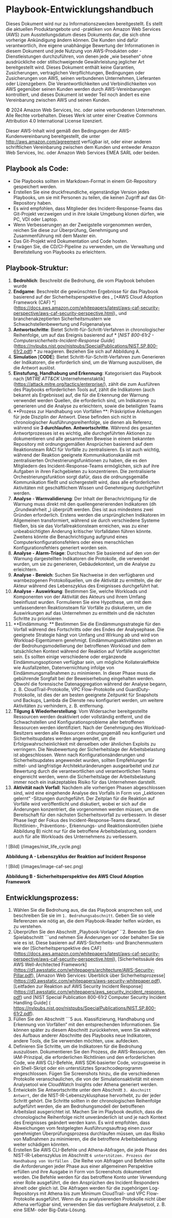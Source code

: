 # Playbook-Entwicklungshandbuch
Dieses Dokument wird nur zu Informationszwecken bereitgestellt. Es stellt die aktuellen Produktangebote und -praktiken von Amazon Web Services (AWS) zum Ausstellungsdatum dieses Dokuments dar, die sich ohne vorherige Ankündigung ändern können. Die Kunden sind dafür verantwortlich, ihre eigene unabhängige Bewertung der Informationen in diesem Dokument und jede Nutzung von AWS-Produkten oder -Dienstleistungen durchzuführen, von denen jede „wie besehen“ ohne ausdrückliche oder stillschweigende Gewährleistung jeglicher Art bereitgestellt wird. Dieses Dokument enthält keine Garantien, Zusicherungen, vertraglichen Verpflichtungen, Bedingungen oder Zusicherungen von AWS, seinen verbundenen Unternehmen, Lieferanten oder Lizenzgebern. Die Verantwortlichkeiten und Verbindlichkeiten von AWS gegenüber seinen Kunden werden durch AWS-Vereinbarungen kontrolliert, und dieses Dokument ist weder Teil noch ändert es eine Vereinbarung zwischen AWS und seinen Kunden.

© 2024 Amazon Web Services, Inc. oder seine verbundenen Unternehmen. Alle Rechte vorbehalten. Dieses Werk ist unter einer Creative Commons Attribution 4.0 International License lizenziert.

Dieser AWS-Inhalt wird gemäß den Bedingungen der AWS-Kundenvereinbarung bereitgestellt, die unter http://aws.amazon.com/agreement verfügbar ist, oder einer anderen schriftlichen Vereinbarung zwischen dem Kunden und entweder Amazon Web Services, Inc. oder Amazon Web Services EMEA SARL oder beiden.

## Playbook als Code:

* Die Playbooks sollten im Markdown-Format in einem Git-Repository gespeichert werden.
* Erstellen Sie eine druckfreundliche, eigenständige Version jedes Playbooks, um sie mit Personen zu teilen, die keinen Zugriff auf das Git-Repository haben.
* Es wird empfohlen, dass Mitglieder des Incident-Response-Teams das Git-Projekt verzweigen und in ihre lokale Umgebung klonen dürfen, wie PC, VDI oder Laptop.
* Wenn Verbesserungen an der Zweigstelle vorgenommen werden, reichen Sie diese zur Überprüfung, Genehmigung und Zusammenführung mit dem Master ein.
* Das Git-Projekt wird Dokumentation und Code hosten.
* Erwägen Sie, die CD/CI-Pipeline zu verwenden, um die Verwaltung und Bereitstellung von Playbooks zu erleichtern.

## Playbook-Struktur:

1. **Bedrohlich**: Beschreibt die Bedrohung, die vom Playbook behoben wurde
2. **Endgame**: Beschreibt die gewünschten Ergebnisse für das Playbook basierend auf der Sicherheitsperspektive des _ [*AWS Cloud Adoption Framework (CAF) *] (https://docs.aws.amazon.com/whitepapers/latest/aws-caf-security-perspective/aws-caf-security-perspective.html)_ und branchenakzeptierten Sicherheitsmustern wie Schwachstellenbewertung und Folgenanalyse.
3. **Antwortschritte**: Bietet Schritt-für-Schritt-Verfahren in chronologischer Reihenfolge, um auf das Ereignis basierend auf * [_NIST 800-61r2 - Computersicherheits-Incident-Response Guide_] (https://nvlpubs.nist.gov/nistpubs/SpecialPublications/NIST.SP.800-61r2.pdf) * zu reagieren. Beziehen Sie sich auf Abbildung A.
4. **Simulation** [**CODE**]: Bietet Schritt-für-Schritt-Verfahren zum Generieren der Indikatoren, die erforderlich sind, um die Warnung auszulösen, die die Antwort auslöst.
5. **Einstufung, Handhabung und Erkennung**: Kategorisiert das Playbook nach [*_MITRE ATT&CK_* Unternehmenstaktik] (https://attack.mitre.org/tactics/enterprise/), zählt die zum Ausführen des Playbooks erforderlichen Tools auf, zählt die Indikatoren (auch bekannt als Ergebnisse) auf, die für die Erkennung der Warnung verwendet werden Quellen, die erforderlich sind, um Indikatoren zu generieren und die Analyse zu erleichtern, sowie die beteiligten Teams
6. **Prozess zur Handhabung von Vorfällen **: Präskriptive Anleitungen für jede Disziplin der Antwort. Diese befinden sich nicht in chronologischer Ausführungsreihenfolge, sie dienen als Referenz, während sie **3 durchlaufen. Antwortschritte**. Während des gesamten Antwortprozesses ist es wichtig, alle durchgeführten Aktionen zu dokumentieren und alle gesammelten Beweise in einem bekannten Repository mit ordnungsgemäßen Ansprüchen basierend auf dem Reaktionsteam RACI für Vorfälle zu zentralisieren. Es ist auch wichtig, während der Reaktion geeignete Kommunikationskanäle mit zentralisierten Orchestrierungsfunktionen zu haben, die es den Mitgliedern des Incident-Response-Teams ermöglichen, sich auf ihre Aufgaben in ihren Fachgebieten zu konzentrieren. Die zentralisierte Orchestrierungsfunktion sorgt dafür, dass die ordnungsgemäße Kommunikation fließt und sichergestellt wird, dass alle erforderlichen Aktivitäten mit geschäftlichem Wissen und Genehmigung durchgeführt werden.
1. **Analyse - Warnvalidierung**: Der Inhalt der Benachrichtigung für die Warnung muss direkt mit den quellengenerierenden Indikatoren (dh „Grundwahrheit „) überprüft werden. Dies ist aus mindestens zwei Gründen erforderlich. Erstens werden die ursprünglichen Indikatoren im Allgemeinen transformiert, während sie durch verschiedene Systeme fließen, bis sie das Vorfallreaktionsteam erreichen, was zu einer unbeabsichtigten Änderung kritischer Vorfalldaten führen könnte. Zweitens könnte die Benachrichtigung aufgrund eines Computerkonfigurationsfehlers oder eines menschlichen Konfigurationsfehlers generiert worden sein.
2. **Analyse - Alarm-Triage**: Durchsuchen Sie basierend auf den von der Warnung dargestellten Indikatoren die Protokolle, die verwendet wurden, um sie zu generieren, Gebäudekontext, um die Analyse zu erleichtern.
3. **Analyse - Bereich**: Suchen Sie Nachweise in den verfügbaren und warnbezogenen Protokollquellen, um die Aktivität zu ermitteln, die der Akteur während des Lebenszyklus des Ereignisses durchgeführt hat.
4. **Analyse - Auswirkung**: Bestimmen Sie, welche Workloads und Komponenten von der Aktivität des Akteurs und ihrem Umfang beeinflusst wurden. Formulieren Sie eine Hypothese, um mit dem umfassenderen Reaktionsteam für Vorfälle zu diskutieren, um die Auswirkungen auf das Unternehmen zu ermitteln und die nächsten Schritte zu priorisieren.
5. **Eindämmung: ** Bestimmen Sie die Eindämmungsstrategie für den Vorfall während des Fortschritts oder des Endes der Analysephase. Die geeignete Strategie hängt von Umfang und Wirkung ab und wird von Workload-Eigentümern genehmigt. Eindämmungsaktivitäten sollten an der Bedrohungsmodellierung der betroffenen Workload und dem tatsächlichen Kontext während der Reaktion auf Vorfälle ausgerichtet sein. Es sollten einige verschiedene oder ergänzende Eindämmungsoptionen verfügbar sein, um mögliche Kollateraleffekte wie Ausfallzeiten, Datenvernichtung infolge von Eindämmungsmaßnahmen zu minimieren. In dieser Phase muss die gebührende Sorgfalt bei der Beweiserhebung eingehalten werden. Obwohl die forensische Datenaggregation während der Analyse begann, z. B. CloudTrail-Protokolle, VPC Flow-Protokolle und GuardDuty-Protokolle, ist dies der am besten geeignete Zeitpunkt für Snapshots und Backups, Lambda die Dienste neu konfiguriert werden, um weitere Aktivitäten zu verhindern, z. B. entfernung.
6. **Tilgung & Wiederherstellung**: Vom Widersacher bereitgestellte Ressourcen werden deaktiviert oder vollständig entfernt, und die Schwachstellen und Konfigurationsprobleme aller betroffenen Ressourcen werden identifiziert. Nach der Genehmigung des Workload-Besitzers werden alle Ressourcen ordnungsgemäß neu konfiguriert und Sicherheitsupdates werden angewendet, um die Erfolgswahrscheinlichkeit mit denselben oder ähnlichen Exploits zu verringern. Die Neubewertung der Sicherheitslage der Arbeitsbelastung ist abgeschlossen. Wenn nach Konfigurationsänderungen und Sicherheitsupdates angewendet wurden, sollten Empfehlungen für mittel- und langfristige Architekturänderungen ausgearbeitet und zur Bewertung durch die verantwortlichen und verantwortlichen Teams eingereicht werden, wenn die Sicherheitslage der Arbeitsbelastung immer noch ein inakzeptables Risiko für das Unternehmen darstellt.
7. **Aktivität nach Vorfall**: Nachdem alle vorherigen Phasen abgeschlossen sind, wird eine eingehende Analyse des Vorfalls in Form von „Lektionen gelernt“ -Sitzungen durchgeführt. Der Zeitplan für die Reaktion auf Vorfälle wird veröffentlicht und diskutiert, wobei er sich auf die Änderungen konzentriert, die vorgenommen werden müssen, um die Bereitschaft für den nächsten Sicherheitsvorfall zu verbessern. In dieser Phase liegt der Fokus des Incident-Response-Teams darauf, Richtlinien-, Präventions-, Erkennungs- und Reaktionskontrollen (siehe Abbildung B) nicht nur für die betroffene Arbeitsbelastung, sondern auch für alle Workloads des Unternehmens zu verbessern.

! [Bild] (/images/nist_life_cycle.png)

**Abbildung A - Lebenszyklus der Reaktion auf Incident Response**


! [Bild] (/images/image-caf-sec.png)

**Abbildung B - Sicherheitsperspektive des AWS Cloud Adoption Framework**

## Entwicklungsprozess:

1. Wählen Sie die Bedrohung aus, die das Playbook ansprechen soll, und beschreiben Sie sie im ```1. Bedrohungsabschnitt```. Geben Sie so viele Referenzen wie nötig an, die dem Playbook-Reader helfen würden, es zu verstehen.
2. Überprüfen Sie den Abschnitt „Playbook-Vorlage“ ``2. Beenden Sie den Spielabschnitt ```und nehmen Sie Änderungen vor oder behalten Sie sie wie es ist. Diese basieren auf AWS-Sicherheits- und Branchenmustern wie der [Sicherheitsperspektive des CAF] (https://docs.aws.amazon.com/whitepapers/latest/aws-caf-security-perspective/aws-caf-security-perspective.html), [Sicherheitssäule des AWS Well-Architected Framework] (https://d1.awsstatic.com/whitepapers/architecture/AWS-Security-Pillar.pdf), [Amazon Web Services: Überblick über Sicherheitsprozesse] (https://d0.awsstatic.com/whitepapers/aws-security-whitepaper.pdf), [Leitfaden zur Reaktion auf AWS Security Incident Response] (https://d1.awsstatic.com/whitepapers/aws_security_incident_response.pdf) und [NIST Special Publication 800-61r2 Computer Security Incident Handling Guide] ( https://nvlpubs.nist.gov/nistpubs/SpecialPublications/NIST.SP.800-61r2.pdf).
3. Füllen Sie den Abschnitt ```5 aus. Klassifizierung, Handhabung und Erkennung von Vorfällen“ mit den entsprechenden Informationen. Sie können später zu diesem Abschnitt zurückkehren, wenn Sie während des Aufbaus anderer Abschnitte des Playbooks neue Indikatoren, andere Tools, die Sie verwenden möchten, usw. aufdecken.
4. Definieren Sie Schritte, um die Indikatoren für die Bedrohung auszulösen. Dokumentieren Sie den Prozess, die AWS-Ressourcen, den IAM-Prinzipal, die erforderlichen Richtlinien und den erforderlichen Code, wie AWS CLI-Befehle, AWS SDK-basierter Code, vorzugsweise in ein Shell-Skript oder ein unterstütztes Sprachcodeprogramm eingeschlossen. Fügen Sie Screenshots hinzu, die die verschiedenen Protokolle veranschaulichen, die von der Simulationsaktivität mit einem Analysetool wie CloudWatch Insights oder Athena generiert werden.
5. Entwickeln Sie Antwortschritte unter dem Abschnitt ```3. Abschnitt Antwort```, der die NIST-IR-Lebenszyklusphase hervorhebt, zu der jeder Schritt gehört. Die Schritte sollten in der chronologischen Reihenfolge aufgeführt werden, die am Bedrohungsmodell der betroffenen Arbeitslast ausgerichtet ist. Machen Sie im Playbook deutlich, dass die chronologische Reihenfolge nicht unveränderlich ist und je nach Kontext des Ereignisses geändert werden kann. Es wird empfohlen, dass Abweichungen vom festgelegten Ausführungsauftrag einen zuvor genehmigten Überprüfungsprozess durchlaufen müssen, um das Risiko von Maßnahmen zu minimieren, die die betroffene Arbeitsbelastung weiter schädigen könnten.
6. Erstellen Sie AWS CLI-Befehle und Athena-Abfragen, die jede Phase des NIST-IR-Lebenszyklus im Abschnitt ```6 unterstützen. Prozess der Handhabung von Vorfällen ```. Die Reihe von Abfragen und Befehlen sollte die Anforderungen jeder Phase aus einer allgemeinen Perspektive erfüllen und ihre Ausgabe in Form von Screenshots dokumentiert werden. Die Befehle werden für das betroffene Konto unter Verwendung einer Rolle ausgeführt, die den Ansprüchen des Incident Responders ähnelt oder gleich ist. Die Abfragen werden für die zugehörigen Log-Repositorys mit Athena bis zum Minimum CloudTrail- und VPC Flow-Protokolle ausgeführt. Wenn die zu analysierenden Protokolle nicht über Athena verfügbar sind, verwenden Sie das verfügbare Analysetool, z. B. eine SIEM- oder Big-Data-Lösung.